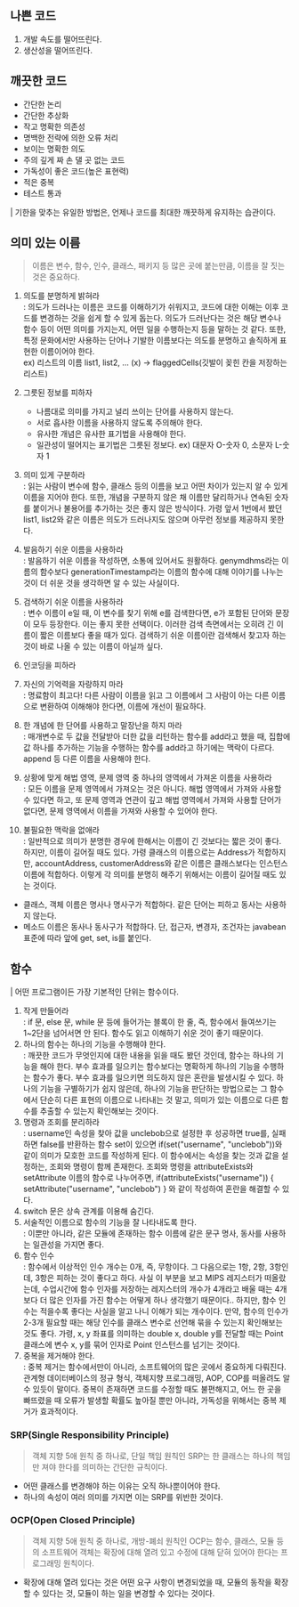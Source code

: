 ## 나쁜 코드
1. 개발 속도를 떨어뜨린다.
2. 생산성을 떨어뜨린다.

## 깨끗한 코드 
- 간단한 논리
- 간단한 추상화 
- 작고 명확한 의존성 
- 명백한 전략에 의한 오류 처리
- 보이는 명확한 의도
- 주의 깊게 짜 손 댈 곳 없는 코드 
- 가독성이 좋은 코드(높은 표현력)
- 적은 중복 
- 테스트 통과 


| 기한을 맞추는 유일한 방법은, 언제나 코드를 최대한 깨끗하게 유지하는 습관이다. 


## 의미 있는 이름
>  이름은 변수, 함수, 인수, 클래스, 패키지 등 많은 곳에 붙는만큼, 이름을 잘 짓는 것은 중요하다.


1. 의도를 분명하게 밝혀라<br>
: 의도가 드러나는 이름은 코드를 이해하기가 쉬워지고, 코드에 대한 이해는 이후 코드를 변경하는 것을 쉽게 할 수 있게 돕는다. 의도가 드러난다는 것은 해당 변수나 함수 등이 어떤 의미를 가지는지, 어떤 일을 수행하는지 등을 말하는 것 같다. 또한, 특정 문화에서만 사용하는 단어나 기발한 이름보다는 의도를 분명하고 솔직하게 표현한 이름이어야 한다.<br>
ex) 리스트의 이름 list1, list2, ... (x)  -> flaggedCells(깃발이 꽂힌 칸을 저장하는 리스트)
2. 그릇된 정보를 피하자 <br>
    - 나름대로 의미를 가지고 널리 쓰이는 단어를 사용하지 않는다.
    - 서로 흡사한 이름을 사용하지 않도록 주의해야 한다.
    - 유사한 개념은 유사한 표기법을 사용해야 한다. <br>
    - 일관성이 떨어지는 표기법은 그릇된 정보다. ex) 대문자 O-숫자 0, 소문자 L-숫자 1

3. 의미 있게 구분하라 <br>
: 읽는 사람이 변수에 함수, 클래스 등의 이름을 보고 어떤 차이가 있는지 알 수 있게 이름을 지어야 한다. 또한, 개념을 구분하지 않은 채 이름만 달리하거나 연속된 숫자를 붙이거나 불용어를 추가하는 것은 좋지 않은 방식이다. 가령 앞서 1번에서 봤던 list1, list2와 같은 이름은 의도가 드러나지도 않으며 아무런 정보를 제공하지 못한다. 
4. 발음하기 쉬운 이름을 사용하라<br>
: 발음하기 쉬운 이름을 작성하면, 소통에 있어서도 원활하다. genymdhms라는 이름의 함수보다 generationTimestamp라는 이름의 함수에 대해 이야기를 나누는 것이 더 쉬운 것을 생각하면 알 수 있는 사실이다. 
5. 검색하기 쉬운 이름을 사용하라<br>
: 변수 이름이 e일 때, 이 변수를 찾기 위해 e를 검색한다면, e가 포함된 단어와 문장이 모두 등장한다. 이는 좋지 못한 선택이다. 이러한 검색 측면에서는 오히려 긴 이름이 짧은 이름보다 좋을 때가 있다. 검색하기 쉬운 이름이란 검색해서 찾고자 하는 것이 바로 나올 수 있는 이름이 아닐까 싶다.
6. 인코딩을 피하라<br>
7. 자신의 기억력을 자랑하지 마라<br>
: 명료함이 최고다! 다른 사람이 이름을 읽고 그 이름에서 그 사람이 아는 다른 이름으로 변환하여 이해해야 한다면, 이름에 개선이 필요하다.
8. 한 개념에 한 단어를 사용하고 말장난을 하지 마라<br>
: 매개변수로 두 값을 전달받아 더한 값을 리턴하는 함수를 add라고 했을 때, 집합에 값 하나를 추가하는 기능을 수행하는 함수를 add라고 하기에는 맥락이 다르다. append 등 다른 이름을 사용해야 한다. 
9. 상황에 맞게 해법 영역, 문제 영역 중 하나의 영역에서 가져온 이름을 사용하라<br>
: 모든 이름을 문제 영역에서 가져오는 것은 아니다. 해법 영역에서 가져와 사용할 수 있다면 하고, 또 문제 영역과 연관이 깊고 해법 영역에서 가져와 사용할 단어가 없다면, 문제 영역에서 이름을 가져와 사용할 수 있어야 한다. 
10. 불필요한 맥락을 없애라<br>
: 일반적으로 의미가 분명한 경우에 한해서는 이름이 긴 것보다는 짧은 것이 좋다. 하지만, 이름이 길어질 때도 있다. 가령 클래스의 이름으로는 Address가 적합하지만, accountAddress, customerAddress와 같은 이름은 클래스보다는 인스턴스 이름에 적합하다. 이렇게 각 의미를 분명히 해주기 위해서는 이름이 길어질 때도 있는 것이다. 

- 클래스, 객체 이름은 명사나 명사구가 적합하다. 같은 단어는 피하고 동사는 사용하지 않는다.
- 메소드 이름은 동사나 동사구가 적합하다. 단, 접근자, 변경자, 조건자는 javabean 표준에 따라 앞에 get, set, is를 붙인다.

## 함수 
| 어떤 프로그램이든 가장 기본적인 단위는 함수이다. 
1. 작게 만들어라<br>
: if 문, else 문, while 문 등에 들어가는 블록이 한 줄, 즉, 함수에서 들여쓰기는 1~2단을 넘어서면 안 된다. 함수도 읽고 이해하기 쉬운 것이 좋기 때문이다. 
2. 하나의 함수는 하나의 기능을 수행해야 한다.<br>
: 깨끗한 코드가 무엇인지에 대한 내용을 읽을 때도 봤던 것인데, 함수는 하나의 기능을 해야 한다. 부수 효과를 일으키는 함수보다는 명확하게 하나의 기능을 수행하는 함수가 좋다. 부수 효과를 일으키면 의도하지 않은 혼란을 발생시킬 수 있다. 하나의 기능을 구별하기가 쉽지 않은데, 하나의 기능을 판단하는 방법으로는 그 함수에서 단순히 다른 표현의 이름으로 나타내는 것 말고, 의미가 있는 이름으로 다른 함수를 추출할 수 있는지 확인해보는 것이다. 
3. 명령과 조회를 분리하라<br>
: username인 속성을 찾아 값을 unclebob으로 설정한 후 성공하면 true를, 실패하면 false를 반환하는 함수 set이 있으면 if(set("username", "unclebob"))와 같이 의미가 모호한 코드를 작성하게 된다. 이 함수에서는 속성을 찾는 것과 값을 설정하는, 조회와 명령이 함께 존재한다. 조회와 명령을 attributeExists와 setAttribute 이름의 함수로 나누어주면, if(attributeExists("username")) { setAttribute("username", "unclebob") } 와 같이 작성하여 혼란을 해결할 수 있다. 
4. switch 문은 상속 관계를 이용해 숨긴다. 
5. 서술적인 이름으로 함수의 기능을 잘 나타내도록 한다.<br>
: 이뿐만 아니라, 같은 모듈에 존재하는 함수 이름에 같은 문구 명사, 동사를 사용하는 일관성을 가지면 좋다. 
6. 함수 인수<br>
: 함수에서 이상적인 인수 개수는 0개, 즉, 무항이다. 그 다음으로는 1항, 2항, 3항인데, 3항은 피하는 것이 좋다고 하다. 사실 이 부분을 보고 MIPS 레지스터가 떠올랐는데, 수업시간에 함수 인자를 저장하는 레지스터의 개수가 4개라고 배울 때는 4개보다 더 많은 인자를 가진 함수는 어떻게 하나 생각했기 때문이다.. 하지만, 함수 인수는 적을수록 좋다는 사실을 알고 나니 이해가 되는 개수이다. 만약, 함수의 인수가 2-3개 필요할 때는 해당 인수를 클래스 변수로 선언해 묶을 수 있는지 확인해보는 것도 좋다. 가령, x, y 좌표를 의미하는 double x, double y를 전달할 때는 Point 클래스에 변수 x, y를 묶어 인자로 Point 인스턴스를 넘기는 것이다. 
7. 중복을 제거해야 한다.<br>
: 중복 제거는 함수에서만이 아니라, 소프트웨어의 많은 곳에서 중요하게 다뤄진다. 관계형 데이터베이스의 정규 형식, 객체지향 프로그래밍, AOP, COP를 떠올려도 알 수 있듯이 말이다. 중복이 존재하면 코드를 수정할 때도 불편해지고, 어느 한 곳을 빠뜨렸을 때 오류가 발생할 확률도 높아질 뿐만 아니라, 가독성을 위해서는 중복 제거가 효과적이다. 


### SRP(Single Responsibility Principle)
> 객체 지향 5애 원칙 중 하나로, 단일 책임 원칙인 SRP는 한 클래스는 하나의 책임만 져야 한다를 의미하는 간단한 규칙이다. 

- 어떤 클래스를 변경해야 하는 이유는 오직 하나뿐이어야 한다. 
- 하나의 속성이 여러 의미를 가지면 이는 SRP를 위반한 것이다. 

### OCP(Open Closed Principle)
> 객체 지향 5애 원칙 중 하나로, 개방-폐쇠 원칙인 OCP는 함수, 클래스, 모듈 등의 소프트웨어 객체는 확장에 대해 열려 있고 수정에 대해 닫혀 있어야 한다는 프로그래밍 원칙이다.

- 확장에 대해 열려 있다는 것은 어떤 요구 사항이 변경되었을 때, 모듈의 동작을 확장할 수 있다는 것, 모듈이 하는 일을 변경할 수 있다는 것이다. 
